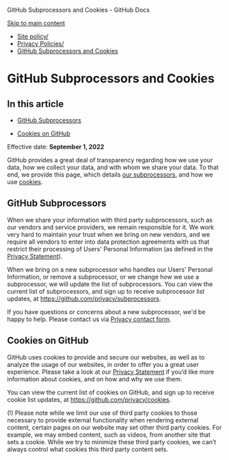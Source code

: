 GitHub Subprocessors and Cookies - GitHub Docs

[Skip to main content](#main-content)

* [Site policy/](/en/site-policy)
* [Privacy Policies/](/en/site-policy/privacy-policies)
* [GitHub Subprocessors and Cookies](/en/site-policy/privacy-policies/github-subprocessors-and-cookies)

GitHub Subprocessors and Cookies
==========

In this article
----------

* [GitHub Subprocessors](#github-subprocessors)

* [Cookies on GitHub](#cookies-on-github)

Effective date: **September 1, 2022**

GitHub provides a great deal of transparency regarding how we use your data, how we collect your data, and with whom we share your data. To that end, we provide this page, which details [our subprocessors](#github-subprocessors), and how we use [cookies](#cookies-on-github).

[](#github-subprocessors)GitHub Subprocessors
----------

When we share your information with third party subprocessors, such as our vendors and service providers, we remain responsible for it. We work very hard to maintain your trust when we bring on new vendors, and we require all vendors to enter into data protection agreements with us that restrict their processing of Users' Personal Information (as defined in the [Privacy Statement](/en/articles/github-privacy-statement)).

When we bring on a new subprocessor who handles our Users' Personal Information, or remove a subprocessor, or we change how we use a subprocessor, we will update the list of subprocessors. You can view the current list of subprocessors, and sign up to receive subprocessor list updates, at <https://github.com/privacy/subprocessors>.

If you have questions or concerns about a new subprocessor, we'd be happy to help. Please contact us via [Privacy contact form](https://github.com/contact/privacy).

[](#cookies-on-github)Cookies on GitHub
----------

GitHub uses cookies to provide and secure our websites, as well as to analyze the usage of our websites, in order to offer you a great user experience. Please take a look at our [Privacy Statement](/en/github/site-policy/github-privacy-statement#our-use-of-cookies-and-tracking) if you’d like more information about cookies, and on how and why we use them.

You can view the current list of cookies on GitHub, and sign up to receive cookie list updates, at <https://github.com/privacy/cookies>.

(!) Please note while we limit our use of third party cookies to those necessary to provide external functionality when rendering external content, certain pages on our website may set other third party cookies. For example, we may embed content, such as videos, from another site that sets a cookie. While we try to minimize these third party cookies, we can’t always control what cookies this third party content sets.

